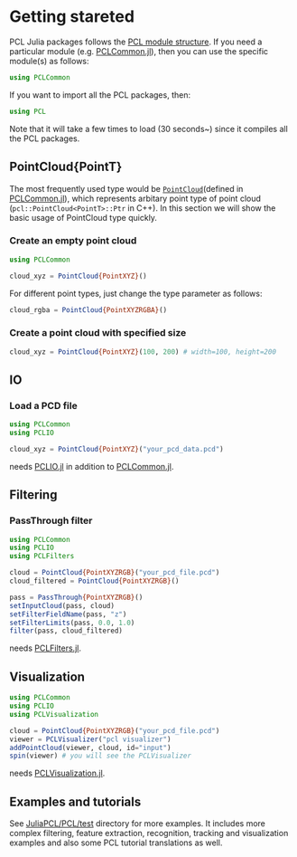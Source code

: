 # Getting stareted

PCL Julia packages follows the
[PCL module structure](http://docs.pointclouds.org/trunk/modules.html).
If you need a particular module (e.g. [PCLCommon.jl](@ref)), then you can use the
specific module(s) as follows:

```julia
using PCLCommon
```

If you want to import all the PCL packages, then:

```julia
using PCL
```

Note that it will take a few times to load (30 seconds~) since it compiles all
the PCL packages.

## PointCloud{PointT}

The most frequently used type would be
[`PointCloud`](@ref)(defined in [PCLCommon.jl](@ref)), which represents
arbitary point type of point cloud (`pcl::PointCloud<PointT>::Ptr` in C++).
In this section we will show the basic usage of PointCloud type quickly.

### Create an empty point cloud

```julia
using PCLCommon
```

```julia
cloud_xyz = PointCloud{PointXYZ}()
```

For different point types, just change the type parameter as follows:

```julia
cloud_rgba = PointCloud{PointXYZRGBA}()
```

### Create a point cloud with specified size

```julia
cloud_xyz = PointCloud{PointXYZ}(100, 200) # width=100, height=200
```

## IO

### Load a PCD file

```julia
using PCLCommon
using PCLIO
```

```julia
cloud_xyz = PointCloud{PointXYZ}("your_pcd_data.pcd")
```

needs [PCLIO.jl](@ref) in addition to [PCLCommon.jl](@ref).

## Filtering

### PassThrough filter

```julia
using PCLCommon
using PCLIO
using PCLFilters
```

```julia
cloud = PointCloud{PointXYZRGB}("your_pcd_file.pcd")
cloud_filtered = PointCloud{PointXYZRGB}()

pass = PassThrough{PointXYZRGB}()
setInputCloud(pass, cloud)
setFilterFieldName(pass, "z")
setFilterLimits(pass, 0.0, 1.0)
filter(pass, cloud_filtered)
```

needs [PCLFilters.jl](@ref).

## Visualization

```julia
using PCLCommon
using PCLIO
using PCLVisualization
```

```julia
cloud = PointCloud{PointXYZRGB}("your_pcd_file.pcd")
viewer = PCLVisualizer("pcl visualizer")
addPointCloud(viewer, cloud, id="input")
spin(viewer) # you will see the PCLVisualizer
```

needs [PCLVisualization.jl](@ref).

## Examples and tutorials

See [JuliaPCL/PCL/test](https://github.com/JuliaPCL/PCL.jl/tree/master/test)
directory for more examples. It includes more complex filtering, feature extraction,
recognition, tracking and visualization examples and also some PCL
tutorial translations as well.
